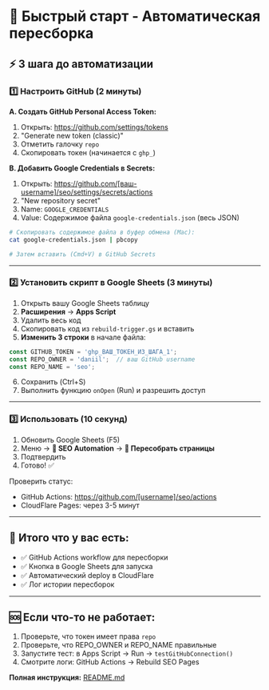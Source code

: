 # 🚀 Быстрый старт - Автоматическая пересборка

## ⚡ 3 шага до автоматизации

### 1️⃣ Настроить GitHub (2 минуты)

**A. Создать GitHub Personal Access Token:**
1. Открыть: https://github.com/settings/tokens
2. "Generate new token (classic)"
3. Отметить галочку `repo`
4. Скопировать токен (начинается с `ghp_`)

**B. Добавить Google Credentials в Secrets:**
1. Открыть: https://github.com/[ваш-username]/seo/settings/secrets/actions
2. "New repository secret"
3. Name: `GOOGLE_CREDENTIALS`
4. Value: Содержимое файла `google-credentials.json` (весь JSON)

```bash
# Скопировать содержимое файла в буфер обмена (Mac):
cat google-credentials.json | pbcopy

# Затем вставить (Cmd+V) в GitHub Secrets
```

---

### 2️⃣ Установить скрипт в Google Sheets (3 минуты)

1. Открыть вашу Google Sheets таблицу
2. **Расширения** → **Apps Script**
3. Удалить весь код
4. Скопировать код из `rebuild-trigger.gs` и вставить
5. **Изменить 3 строки** в начале файла:

```javascript
const GITHUB_TOKEN = 'ghp_ВАШ_ТОКЕН_ИЗ_ШАГА_1';
const REPO_OWNER = 'daniil';  // ваш GitHub username
const REPO_NAME = 'seo';
```

6. Сохранить (Ctrl+S)
7. Выполнить функцию `onOpen` (Run) и разрешить доступ

---

### 3️⃣ Использовать (10 секунд)

1. Обновить Google Sheets (F5)
2. Меню → **🤖 SEO Automation** → **🔄 Пересобрать страницы**
3. Подтвердить
4. Готово! ✅

Проверить статус:
- GitHub Actions: https://github.com/[username]/seo/actions
- CloudFlare Pages: через 3-5 минут

---

## 📝 Итого что у вас есть:

- ✅ GitHub Actions workflow для пересборки
- ✅ Кнопка в Google Sheets для запуска
- ✅ Автоматический deploy в CloudFlare
- ✅ Лог истории пересборок

---

## 🆘 Если что-то не работает:

1. Проверьте, что токен имеет права `repo`
2. Проверьте, что REPO_OWNER и REPO_NAME правильные
3. Запустите тест: в Apps Script → Run → `testGitHubConnection()`
4. Смотрите логи: GitHub Actions → Rebuild SEO Pages

**Полная инструкция:** [README.md](README.md)
